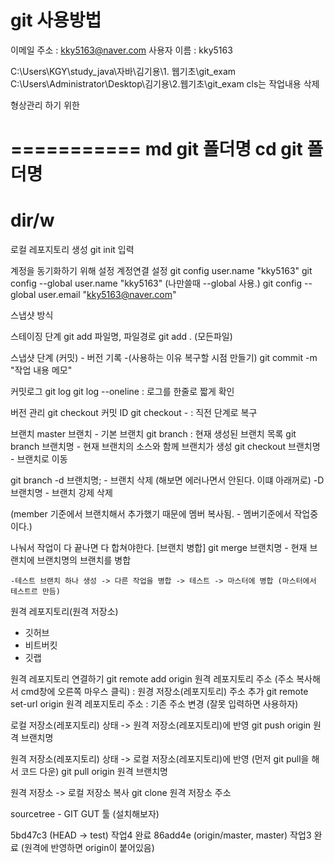 # git 사용방법
이메일 주소 : kky5163@naver.com
사용자 이름 : kky5163

C:\Users\KGY\study_java\자바\김기용\1. 웹기초\git_exam
C:\Users\Administrator\Desktop\김기용\2.웹기초\git_exam
cls는 작업내용 삭제

형상관리 하기 위한

===========
md git 폴더명
cd git 폴더명
=======
dir/w
=====


	
로컬 레포지토리 생성
git init 입력
	

계정을 동기화하기 위해 설정
계정연결 설정
	git config user.name "kky5163" 
git config --global user.name "kky5163"  (나만쓸때 --global 사용.)
git config --global user.email "kky5163@naver.com"	

스냅샷 방식 

스테이징 단계
git add 파일명, 파일경로
git add . (모든파일)

스냅샷 단계 (커밋) - 버전 기록  -(사용하는 이유 복구할 시점 만들기)
git commit -m "작업 내용 메모"


커밋로그
git log
git log --oneline : 로그를 한줄로 짧게 확인

버전 관리
git checkout 커밋 ID
git checkout - : 직전 단계로 복구


브랜치
master 브랜치 - 기본 브랜치
git branch : 현재 생성된 브랜치 목록
git branch 브랜치명 - 현재 브랜치의 소스와 함께 브랜치가 생성
git checkout 브랜치명 - 브랜치로 이동 

git branch -d 브랜치명; - 브랜치 삭제 (해보면 에러나면서 안된다. 이떄 아래꺼로)
	 -D 브랜치명 - 브랜치 강제 삭제 

(member 기준에서 브랜치해서 추가했기 때문에 멤버 복사됨. - 멤버기준에서 작업중이다.)



나눠서 작업이 다 끝나면 다 합쳐야한다.
[브랜치 병합]
git merge 브랜치명 - 현재 브랜치에 브랜치명의 브랜치를 병합

	-테스트 브랜치 하나 생성 -> 다른 작업을 병합 -> 테스트 -> 마스터에 병합 (마스터에서 테스트르 만듬)

원격 레포지토리(원격 저장소)
 - 깃허브
 - 비트버킷
 - 깃랩



원격 레포지토리 연결하기
git remote add origin 원격 레포지토리 주소   (주소 복사해서 cmd창에 오른쪽 마우스 클릭) : 원경 저장소(레포지토리) 주소 추가
git remote set-url origin 원격 레포지토리 주소 : 기존 주소 변경 (잘못 입력하면 사용하자)


로컬 저장소(레포지토리) 상태 -> 원격 저장소(레포지토리)에 반영
git push origin 원격 브랜치명


원격 저장소(레포지토리) 상태 -> 로컬 저장소(레포지토리)에 반영 (먼저 git pull을 해서 코드 다운)
git pull origin 원격 브랜치명


원격 저장소 -> 로컬 저장소 복사
git clone 원격 저장소 주소


sourcetree - GIT GUT 툴 (설치해보자)





5bd47c3 (HEAD -> test) 작업4 완료
86add4e (origin/master, master) 작업3 완료  (원격에 반영하면 origin이 붙어있음)

